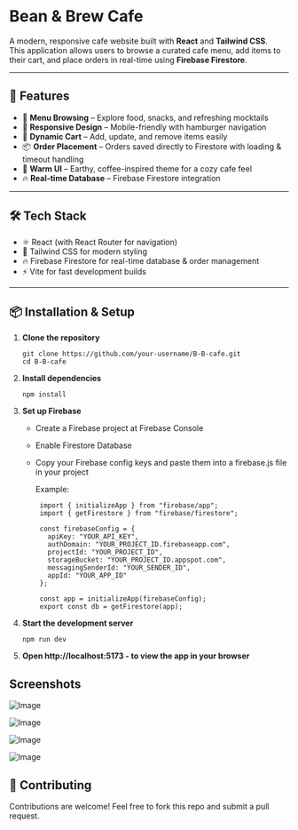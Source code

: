 #  Bean & Brew Cafe

A modern, responsive cafe website built with **React** and **Tailwind CSS**.  
This application allows users to browse a curated cafe menu, add items to their cart, and place orders in real-time using **Firebase Firestore**.

---

## 🚀 Features

- 🥗 **Menu Browsing** – Explore food, snacks, and refreshing mocktails  
- 📱 **Responsive Design** – Mobile-friendly with hamburger navigation  
- 🛒 **Dynamic Cart** – Add, update, and remove items easily  
- 📦 **Order Placement** – Orders saved directly to Firestore with loading & timeout handling  
- 🎨 **Warm UI** – Earthy, coffee-inspired theme for a cozy cafe feel  
- 🔥 **Real-time Database** – Firebase Firestore integration  

---

## 🛠️ Tech Stack

- ⚛️ React (with React Router for navigation)  
- 🎨 Tailwind CSS for modern styling  
- 🔥 Firebase Firestore for real-time database & order management  
- ⚡ Vite for fast development builds  

---

## 📦 Installation & Setup

1. **Clone the repository**
   
       git clone https://github.com/your-username/B-B-cafe.git
       cd B-B-cafe
   
2. **Install dependencies**

       npm install

3. **Set up Firebase**
   - Create a Firebase project at Firebase Console
   - Enable Firestore Database
   - Copy your Firebase config keys and paste them into a firebase.js file in your project

     Example:

          import { initializeApp } from "firebase/app";
          import { getFirestore } from "firebase/firestore";
          
          const firebaseConfig = {
            apiKey: "YOUR_API_KEY",
            authDomain: "YOUR_PROJECT_ID.firebaseapp.com",
            projectId: "YOUR_PROJECT_ID",
            storageBucket: "YOUR_PROJECT_ID.appspot.com",
            messagingSenderId: "YOUR_SENDER_ID",
            appId: "YOUR_APP_ID"
          };
          
          const app = initializeApp(firebaseConfig);
          export const db = getFirestore(app);


4. **Start the development server**
   
       npm run dev

5. **Open http://localhost:5173 - to view the app in your browser**


## Screenshots

![Image](https://github.com/user-attachments/assets/6898f802-4c36-4b1a-88ec-60a8c5fb0104)

![Image](https://github.com/user-attachments/assets/47b01a37-da93-4f05-99b5-356419540793)

![Image](https://github.com/user-attachments/assets/89446153-d9aa-48cd-963a-5e07fb445bfa)

![Image](https://github.com/user-attachments/assets/0fb8d7d1-90bd-4c43-aded-5dec2d8f0524)


## 🤝 Contributing

Contributions are welcome! Feel free to fork this repo and submit a pull request.

